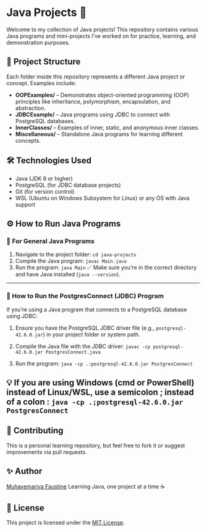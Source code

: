 # Java Projects 🚀

Welcome to my collection of Java projects! This repository contains various Java programs and mini-projects I’ve worked on for practice, learning, and demonstration purposes.

## 📁 Project Structure

Each folder inside this repository represents a different Java project or concept. Examples include:

- **OOPExamples/** – Demonstrates object-oriented programming (OOP) principles like inheritance, polymorphism, encapsulation, and abstraction.
- **JDBCExample/** – Java programs using JDBC to connect with PostgreSQL databases.
- **InnerClasses/** – Examples of inner, static, and anonymous inner classes.
- **Miscellaneous/** – Standalone Java programs for learning different concepts.

## 🛠️ Technologies Used

- Java (JDK 8 or higher)
- PostgreSQL (for JDBC database projects)
- Git (for version control)
- WSL (Ubuntu on Windows Subsystem for Linux) or any OS with Java support

## ⚙️ How to Run Java Programs
### 🔹 For General Java Programs

1. Navigate to the project folder:
   `cd java-projects`
2. Compile the Java program:
    `javac Main.java`
3. Run the program:
    `java Main`
✅ Make sure you're in the correct directory and have Java installed (`java --version`).
---
### 🐘 How to Run the PostgresConnect (JDBC) Program
If you’re using a Java program that connects to a PostgreSQL database using JDBC:

1. Ensure you have the PostgreSQL JDBC driver file (e.g., `postgresql-42.6.0.jar`) in your project folder or system path.

2. Compile the Java file with the JDBC driver:
    `javac -cp postgresql-42.6.0.jar PostgresConnect.java`
3. Run the program:
    ```java -cp .:postgresql-42.6.0.jar PostgresConnect```

💡 If you are using Windows (cmd or PowerShell) instead of Linux/WSL, use a semicolon ; instead of a colon : ```java -cp .;postgresql-42.6.0.jar PostgresConnect```
---
## 🙌 Contributing
This is a personal learning repository, but feel free to fork it or suggest improvements via pull requests.
## ✨ Author
[Muhayemariya Faustine](@faustine-van)
Learning Java, one project at a time ☕
## 📜 License
This project is licensed under the [MIT License](https://github.com/faustine-van/java-projects?tab=License-1-ov-file).